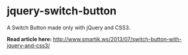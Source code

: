 jquery-switch-button
====================

A Switch Button made only with jQuery and CSS3.

**Read article here:** http://www.smartik.ws/2013/07/switch-button-with-jquery-and-css3/
